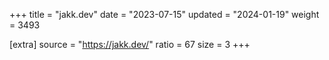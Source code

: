 +++
title = "jakk.dev"
date = "2023-07-15"
updated = "2024-01-19"
weight = 3493

[extra]
source = "https://jakk.dev/"
ratio = 67
size = 3
+++
